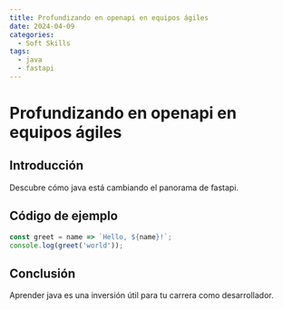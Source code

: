```yaml
---
title: Profundizando en openapi en equipos ágiles
date: 2024-04-09
categories:
  - Soft Skills
tags:
  - java
  - fastapi
---
```


# Profundizando en openapi en equipos ágiles

## Introducción

Descubre cómo java está cambiando el panorama de fastapi.

## Código de ejemplo

```javascript
const greet = name => `Hello, ${name}!`;
console.log(greet('world'));
```

## Conclusión

Aprender java es una inversión útil para tu carrera como desarrollador.
